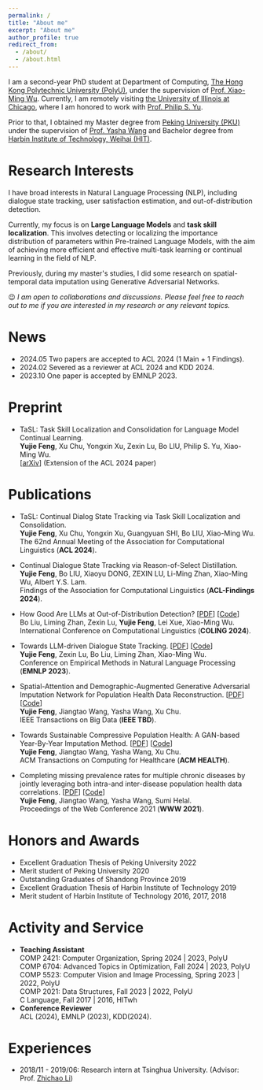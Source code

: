 ```yaml
---
permalink: /
title: "About me"
excerpt: "About me"
author_profile: true
redirect_from: 
  - /about/
  - /about.html
---
```


I am a second-year PhD student at Department of Computing, [The Hong Kong Polytechnic University (PolyU)](https://www.polyu.edu.hk/), under the supervision of [Prof. Xiao-Ming Wu](https://www4.comp.polyu.edu.hk/~csxmwu/). Currently, I am remotely visiting [the University of Illinois at Chicago](https://www.uic.edu/), where I am honored to work with [Prof. Philip S. Yu](https://scholar.google.com/citations?user=D0lL1r0AAAAJ&hl=en).

Prior to that, I obtained my Master degree from [Peking University (PKU)](https://www.pku.edu.cn/) under the supervision of [Prof. Yasha Wang](https://faculty.pku.edu.cn/wangyasha/zh_CN/more/10532/jsjjgd/index.htm) and Bachelor degree from [Harbin Institute of Technology, Weihai (HIT)](https://www.hitwh.edu.cn/).

# Research Interests
I have broad interests in Natural Language Processing (NLP), including dialogue state tracking, user satisfaction estimation, and out-of-distribution detection.

Currently, my focus is on **Large Language Models** and **task skill localization**. This involves detecting or localizing the importance distribution of parameters within Pre-trained Language Models, with the aim of achieving more efficient and effective multi-task learning or continual learning in the field of NLP.

Previously, during my master's studies, I did some research on spatial-temporal data imputation using Generative Adversarial Networks.

:wink: *I am open to collaborations and discussions. Please feel free to reach out to me if you are interested in my research or any relevant topics.*

# News
* 2024.05 Two papers are accepted to ACL 2024 (1 Main + 1 Findings).
* 2024.02 Severed as a reviewer at ACL 2024 and KDD 2024.
* 2023.10 One paper is accepted by EMNLP 2023.

# Preprint
* TaSL: Task Skill Localization and Consolidation for Language Model Continual Learning.    
  **Yujie Feng**, Xu Chu, Yongxin Xu, Zexin Lu, Bo LIU, Philip S. Yu, Xiao-Ming Wu.   
  [[arXiv](https://arxiv.org/abs/2408.05200)] (Extension of the ACL 2024 paper)   


# Publications

* TaSL: Continual Dialog State Tracking via Task Skill Localization and Consolidation.   
  **Yujie Feng**, Xu Chu, Yongxin Xu, Guangyuan SHI, Bo LIU, Xiao-Ming Wu.   
  The 62nd Annual Meeting of the Association for Computational Linguistics (**ACL 2024**).
  
* Continual Dialogue State Tracking via Reason-of-Select Distillation.   
  **Yujie Feng**, Bo LIU, Xiaoyu DONG, ZEXIN LU, Li-Ming Zhan, Xiao-Ming Wu, Albert Y.S. Lam.   
  Findings of the Association for Computational Linguistics (**ACL-Findings 2024**).

* How Good Are LLMs at Out-of-Distribution Detection? [[PDF](https://arxiv.org/pdf/2308.10261.pdf)] [[Code](https://github.com/Awenbocc/LLM-OOD)]  
  Bo Liu, Liming Zhan, Zexin Lu, **Yujie Feng**,  Lei Xue, Xiao-Ming Wu.  
  International Conference on Computational Linguistics (**COLING 2024**).

* Towards LLM-driven Dialogue State Tracking. [[PDF](https://arxiv.org/pdf/2310.14970.pdf)] [[Code](https://github.com/WoodScene/LDST)]  
  **Yujie Feng**, Zexin Lu, Bo Liu, Liming Zhan, Xiao-Ming Wu.  
  Conference on Empirical Methods in Natural Language Processing (**EMNLP 2023**).  

* Spatial-Attention and Demographic-Augmented Generative Adversarial Imputation Network for Population Health Data Reconstruction. [[PDF](https://ieeexplore.ieee.org/abstract/document/9976200)] [[Code](https://github.com/WoodScene/SDAGAIN)]  
  **Yujie Feng**, Jiangtao Wang, Yasha Wang, Xu Chu.  
  IEEE Transactions on Big Data (**IEEE TBD**).  

* Towards Sustainable Compressive Population Health: A GAN-based Year-By-Year Imputation Method. [[PDF](https://dl.acm.org/doi/abs/10.1145/3571159)] [[Code](https://github.com/WoodScene/UAA-GAIN)]  
  **Yujie Feng**, Jiangtao Wang, Yasha Wang, Xu Chu.  
  ACM Transactions on Computing for Healthcare (**ACM HEALTH**).  

* Completing missing prevalence rates for multiple chronic diseases by jointly leveraging both intra-and inter-disease population health data correlations. [[PDF](https://dl.acm.org/doi/abs/10.1145/3442381.3449811)] [[Code](https://github.com/WoodScene/Compressive-Population-Health)]  
  **Yujie Feng**, Jiangtao Wang, Yasha Wang, Sumi Helal.  
  Proceedings of the Web Conference 2021 (**WWW 2021**).  


# Honors and Awards
* Excellent Graduation Thesis of Peking University 2022  
* Merit student of Peking University 2020  
* Outstanding Graduates of Shandong Province 2019   
* Excellent Graduation Thesis of Harbin Institute of Technology 2019  
* Merit student of Harbin Institute of Technology 2016, 2017, 2018  

# Activity and Service
* **Teaching Assistant**  
  COMP 2421: Computer Organization, Spring 2024 | 2023, PolyU  
  COMP 6704: Advanced Topics in Optimization, Fall 2024 | 2023, PolyU   
  COMP 5523: Computer Vision and Image Processing, Spring 2023 | 2022, PolyU  
  COMP 2021: Data Structures, Fall 2023 | 2022, PolyU     
  C Language, Fall 2017 | 2016, HITwh  
* **Conference Reviewer**  
  ACL (2024), EMNLP (2023), KDD(2024).

# Experiences
* 2018/11 - 2019/06: Research intern at Tsinghua University. (Advisor: Prof. [Zhichao Li](https://scholar.google.com.hk/citations?user=AQ1zeEcAAAAJ&hl=zh-CN&oi=sra))

